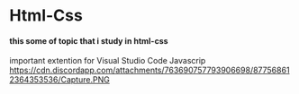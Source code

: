 # Html-Css

#### this some of topic that i study in html-css

important extention for Visual Studio Code Javascrip
https://cdn.discordapp.com/attachments/763690757793906698/877568612364353536/Capture.PNG 

